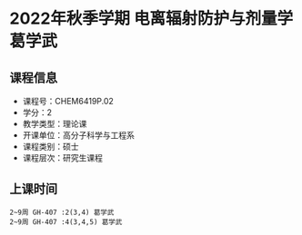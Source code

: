 # 2022年秋季学期 电离辐射防护与剂量学 葛学武






## 课程信息

- 课程号：CHEM6419P.02
- 学分：2
- 教学类型：理论课
- 开课单位：高分子科学与工程系
- 课程类别：硕士
- 课程层次：研究生课程

## 上课时间

```
2~9周 GH-407 :2(3,4) 葛学武
2~9周 GH-407 :4(3,4,5) 葛学武
```

